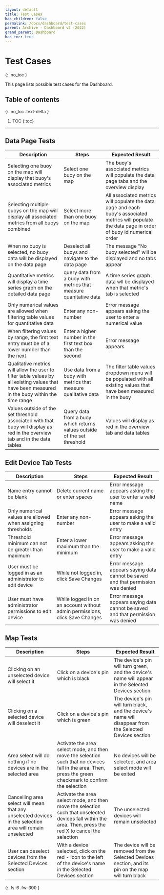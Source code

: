 ```yaml
---  
layout: default  
title: Test Cases
has_children: false  
permalink: /docs/dashboard/test-cases  
parent: Archive - Dashboard v2 (2022)
grand_parent: Dashboard 
has_toc: true
---  
```


# Test Cases
{: .no_toc }

This page lists possible test cases for the Dashboard.

## Table of contents
{: .no_toc .text-delta }

1. TOC
{:toc}

---

## Data Page Tests

| Description      | Steps | Expected Result |
| ----------- | ----------- | ----------- |
| Selecting one buoy on the map will display that buoy's associated metrics | Select one buoy on the map | The buoy's associated metrics will populate the data page tabs and the overview display |
| Selecting multiple buoys on the map will display all associated metrics from all buoys combined | Select more than one buoy on the map | All associated metrics will populate the data page and each buoy's associated metrics will populate the data page in order of buoy id numerical order |
| When no buoy is selected, no buoy data will be displayed on the data page | Deselect all buoys and navigate to the data page | The message "No buoy selected" will be displayed and no tabs appear |
| Quantitative metrics will display a time series graph on the detailed data page | query data from a buoy with metrics that measure quanitative data | A time series graph data wll be displayed when that metric's tab is selected |
| Only numerical values are allowed when filtering table values for quantitative data | Enter any non-number | Error message appears asking the user to enter a numerical value |
| When filtering values by range, the first text entry must be of a lower number than the next | Enter a higher number in the first text box than the second | Error message appears |
| Qualitative metrics will allow the user to filter table values by all existing values that have been measured in the buoy within the time range | Use data from a buoy with metrics that measure qualitative data | The filter table values dropdown menu will be populated with all existing values that have been measured in the buoy |
| Values outside of the set threshold associated with that buoy will display as red in the overview tab and in the data tables | Query data from a buoy which returns values outside of the set threshold | Values will display as red in the overview tab and data tables |

## Edit Device Tab Tests

| Description      | Steps | Expected Result |
| ----------- | ----------- | ----------- |
| Name entry cannot be blank | Delete current name or enter spaces | Error message appears asking the user to enter a valid name |
| Only numerical values are allowed when assigning thresholds | Enter any non-number | Error message appears asking the user to make a valid entry |
| Threshold minimum can not be greater than maximum | Enter a lower maximum than the minimum |  Error message appears asking the user to make a valid entry |
| User must be logged in as an administrator to edit device | While not logged in, click Save Changes | Error message appears saying data cannot be saved and that permission was denied |
| User must have administrator permissions to edit device | While logged in on an account without admin permissions, click Save Changes | Error message appears saying data cannot be saved and that permission was denied |

## Map Tests

| Description | Steps | Expected Result |
| ----------- | ----------- | ----------- |
| Clicking on an unselected device will select it | Click on a device's pin which is black | The device's pin will turn green, and the device's name will appear in the Selected Devices section |
| Clicking on a selected device will deselect it | Click on a device's pin which is green | The device's pin will turn black, and the device's name will disappear from the Selected Devices section |
| Area select will do nothing if no devices are in the selected area | Activate the area select mode, and then move the selection such that no devices fall in the area. Then, press the green checkmark to confirm the selection | No devices will be selected, and area select mode will be exited |
| Cancelling area select will mean that any unselected devices in the selection area will remain unselected | Activate the area select mode, and then move the selection such that unselected devices fall within the area. Then, press the red X to cancel the selection | The unselected devices will remain unselected |
| User can deselect devices from the Selected Devices section | With a device selected, click on the red - icon to the left of the device's name in the Selected Devices section | The device will be removed from the Selected Devices section, and its pin on the map will turn black |

{: .fs-6 .fw-300 }